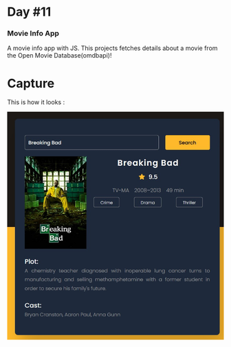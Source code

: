 # Day #11

### Movie Info App

A movie info app with JS. This projects fetches details about a movie from the Open Movie Database(omdbapi)!

# Capture

This is how it looks :

![screenshot](capture.jpg)
